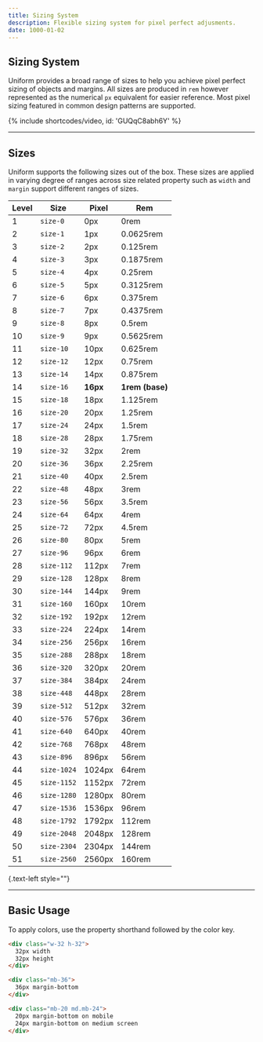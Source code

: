 ```yaml
---
title: Sizing System
description: Flexible sizing system for pixel perfect adjusments.
date: 1000-01-02
---
```


## Sizing System

Uniform provides a broad range of sizes to help you achieve pixel perfect sizing of objects and margins. All sizes are produced in `rem` however represented as the numerical `px` equivalent for easier reference. Most pixel sizing featured in common design patterns are supported.

{% include shortcodes/video, id: 'GUQqC8abh6Y' %}

---

## Sizes

Uniform supports the following sizes out of the box. These sizes are applied in varying degree of ranges across size related property such as `width` and `margin` support different ranges of sizes.

| Level | Size | Pixel | Rem |
| - | - | - | - |
| 1 | `size-0` | 0px | 0rem |
| 2 | `size-1` | 1px | 0.0625rem |
| 3 | `size-2` | 2px | 0.125rem |
| 4 | `size-3` | 3px | 0.1875rem |
| 5 | `size-4` | 4px | 0.25rem |
| 6 | `size-5` | 5px | 0.3125rem |
| 7 | `size-6` | 6px | 0.375rem |
| 8 | `size-7` | 7px | 0.4375rem |
| 9 | `size-8` | 8px | 0.5rem |
| 10 | `size-9` | 9px | 0.5625rem |
| 11 | `size-10` | 10px | 0.625rem |
| 12 | `size-12` | 12px | 0.75rem |
| 13 | `size-14` | 14px | 0.875rem |
| 14 | `size-16` | **16px** | **1rem (base)** |
| 15 | `size-18` | 18px | 1.125rem |
| 16 | `size-20` | 20px | 1.25rem |
| 17 | `size-24` | 24px | 1.5rem |
| 18 | `size-28` | 28px | 1.75rem |
| 19 | `size-32` | 32px | 2rem |
| 20 | `size-36` | 36px | 2.25rem |
| 21 | `size-40` | 40px | 2.5rem |
| 22 | `size-48` | 48px | 3rem |
| 23 | `size-56` | 56px | 3.5rem |
| 24 | `size-64` | 64px | 4rem |
| 25 | `size-72` | 72px | 4.5rem |
| 26 | `size-80` | 80px | 5rem |
| 27 | `size-96` | 96px | 6rem |
| 28 | `size-112` | 112px | 7rem |
| 29 | `size-128` | 128px | 8rem |
| 30 | `size-144` | 144px | 9rem |
| 31 | `size-160` | 160px | 10rem |
| 32 | `size-192` | 192px | 12rem |
| 33 | `size-224` | 224px | 14rem |
| 34 | `size-256` | 256px | 16rem |
| 35 | `size-288` | 288px | 18rem |
| 36 | `size-320` | 320px | 20rem |
| 37 | `size-384` | 384px | 24rem |
| 38 | `size-448` | 448px | 28rem |
| 39 | `size-512` | 512px | 32rem |
| 40 | `size-576` | 576px | 36rem |
| 41 | `size-640` | 640px | 40rem |
| 42 | `size-768` | 768px | 48rem |
| 43 | `size-896` | 896px | 56rem |
| 44 | `size-1024` | 1024px | 64rem |
| 45 | `size-1152` | 1152px | 72rem |
| 46 | `size-1280` | 1280px | 80rem |
| 47 | `size-1536` | 1536px | 96rem |
| 48 | `size-1792` | 1792px | 112rem |
| 49 | `size-2048` | 2048px | 128rem |
| 50 | `size-2304` | 2304px | 144rem |
| 51 | `size-2560` | 2560px | 160rem |

{.text-left style=""}

---

## Basic Usage

To apply colors, use the property shorthand followed by the color key.

```html
<div class="w-32 h-32">
  32px width
  32px height
</div>

<div class="mb-36">
  36px margin-bottom
</div>

<div class="mb-20 md.mb-24">
  20px margin-bottom on mobile
  24px margin-bottom on medium screen
</div>
```
